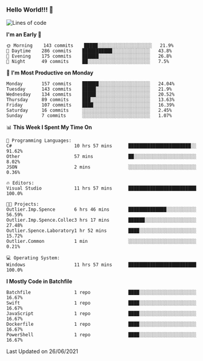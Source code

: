 ### Hello World!!! 👋

<!--
**kekotek/kekotek** is a ✨ _special_ ✨ repository because its `README.md` (this file) appears on your GitHub profile.

Here are some ideas to get you started:

- 🔭 I’m currently working on ...
- 🌱 I’m currently learning ...
- 👯 I’m looking to collaborate on ...
- 🤔 I’m looking for help with ...
- 💬 Ask me about ...
- 📫 How to reach me: ...
- 😄 Pronouns: ...
- ⚡ Fun fact: ...
-->

<!--START_SECTION:waka-->
![Lines of code](https://img.shields.io/badge/From%20Hello%20World%20I%27ve%20Written-18753%20lines%20of%20code-blue)

**I'm an Early 🐤** 

```text
🌞 Morning    143 commits    █████░░░░░░░░░░░░░░░░░░░░   21.9% 
🌆 Daytime    286 commits    ███████████░░░░░░░░░░░░░░   43.8% 
🌃 Evening    175 commits    ██████░░░░░░░░░░░░░░░░░░░   26.8% 
🌙 Night      49 commits     ██░░░░░░░░░░░░░░░░░░░░░░░   7.5%

```
📅 **I'm Most Productive on Monday** 

```text
Monday       157 commits    ██████░░░░░░░░░░░░░░░░░░░   24.04% 
Tuesday      143 commits    █████░░░░░░░░░░░░░░░░░░░░   21.9% 
Wednesday    134 commits    █████░░░░░░░░░░░░░░░░░░░░   20.52% 
Thursday     89 commits     ███░░░░░░░░░░░░░░░░░░░░░░   13.63% 
Friday       107 commits    ████░░░░░░░░░░░░░░░░░░░░░   16.39% 
Saturday     16 commits     ░░░░░░░░░░░░░░░░░░░░░░░░░   2.45% 
Sunday       7 commits      ░░░░░░░░░░░░░░░░░░░░░░░░░   1.07%

```


📊 **This Week I Spent My Time On** 

```text
💬 Programming Languages: 
C#                       10 hrs 57 mins      ███████████████████████░░   91.62% 
Other                    57 mins             ██░░░░░░░░░░░░░░░░░░░░░░░   8.02% 
JSON                     2 mins              ░░░░░░░░░░░░░░░░░░░░░░░░░   0.36%

🔥 Editors: 
Visual Studio            11 hrs 57 mins      █████████████████████████   100.0%

🐱‍💻 Projects: 
Outlier.Imp.Spence       6 hrs 46 mins       ██████████████░░░░░░░░░░░   56.59% 
Outlier.Imp.Spence.Collec3 hrs 17 mins       ██████░░░░░░░░░░░░░░░░░░░   27.48% 
Outlier.Spence.Laboratory1 hr 52 mins        ████░░░░░░░░░░░░░░░░░░░░░   15.72% 
Outlier.Common           1 min               ░░░░░░░░░░░░░░░░░░░░░░░░░   0.21%

💻 Operating System: 
Windows                  11 hrs 57 mins      █████████████████████████   100.0%

```

**I Mostly Code in Batchfile** 

```text
Batchfile                1 repo              ████░░░░░░░░░░░░░░░░░░░░░   16.67% 
Swift                    1 repo              ████░░░░░░░░░░░░░░░░░░░░░   16.67% 
JavaScript               1 repo              ████░░░░░░░░░░░░░░░░░░░░░   16.67% 
Dockerfile               1 repo              ████░░░░░░░░░░░░░░░░░░░░░   16.67% 
PowerShell               1 repo              ████░░░░░░░░░░░░░░░░░░░░░   16.67%

```



 Last Updated on 26/06/2021
<!--END_SECTION:waka-->
